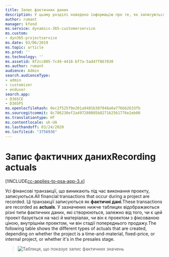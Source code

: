 ```yaml
---
title: Запис фактичних даних
description: У цьому розділі наведено інформацію про те, як записуються фактичні дані.
author: rumant
manager: kfend
ms.service: dynamics-365-customerservice
ms.custom:
- dyn365-projectservice
ms.date: 03/06/2019
ms.topic: article
ms.prod: ''
ms.technology: ''
ms.assetid: 8f2cc805-7c49-4418-bf7a-5ad47f867030
ms.author: rumant
audience: Admin
search.audienceType:
- admin
- customizer
- enduser
search.app:
- D365CE
- D365PS
ms.openlocfilehash: 0ec2f525f9e201a9401b38f848a0a776bb2633fb
ms.sourcegitcommit: 8c786230ef2a497280885b827162561776e2eb00
ms.translationtype: HT
ms.contentlocale: uk-UA
ms.lasthandoff: 03/24/2020
ms.locfileid: "3756936"
---
```

# <a name="recording-actuals"></a><span data-ttu-id="dd839-103">Запис фактичних даних</span><span class="sxs-lookup"><span data-stu-id="dd839-103">Recording actuals</span></span> 

[!INCLUDE[cc-applies-to-psa-app-3.x](../includes/cc-applies-to-psa-app-3x.md)]

<span data-ttu-id="dd839-104">Усі фінансові транзакції, що виникають під час виконання проекту, записуються.</span><span class="sxs-lookup"><span data-stu-id="dd839-104">All financial transactions that occur during a project are recorded.</span></span> <span data-ttu-id="dd839-105">Ці транзакції записуються як **фактичні дані**.</span><span class="sxs-lookup"><span data-stu-id="dd839-105">These transactions are recorded as **actuals**.</span></span> <span data-ttu-id="dd839-106">У зазначених нижче таблицях відображаються різні типи фактичних даних, які створюються, залежно від того, чи є цей проект базується на часі й матеріалах, чи він є проектом з фіксованою ціною, внутрішнім проектом, чи він стадії попереднього продажу.</span><span class="sxs-lookup"><span data-stu-id="dd839-106">The following table shows the different types of actuals that are created, depending on whether the project is a time-and-material, fixed-price, or internal project, or whether it's in the presales stage.</span></span>

> ![Таблиця, що показує запис фактичних значень](media/advanced-table2.png)
